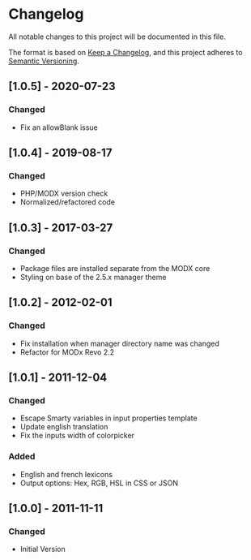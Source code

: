 # Changelog
All notable changes to this project will be documented in this file.

The format is based on [Keep a Changelog](https://keepachangelog.com/en/1.0.0/),
and this project adheres to [Semantic Versioning](https://semver.org/spec/v2.0.0.html).

## [1.0.5] - 2020-07-23
### Changed
- Fix an allowBlank issue

## [1.0.4] - 2019-08-17
### Changed
- PHP/MODX version check
- Normalized/refactored code 

## [1.0.3] - 2017-03-27
### Changed
- Package files are installed separate from the MODX core
- Styling on base of the 2.5.x manager theme

## [1.0.2] - 2012-02-01
### Changed
- Fix installation when manager directory name was changed
- Refactor for MODx Revo 2.2

## [1.0.1] - 2011-12-04
### Changed
- Escape Smarty variables in input properties template
- Update english translation
- Fix the inputs width of colorpicker
### Added
- English and french lexicons
- Output options: Hex, RGB, HSL in CSS or JSON

## [1.0.0] - 2011-11-11
### Changed
- Initial Version
